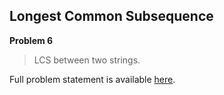 Longest Common Subsequence
--------------------------

**Problem 6**

> LCS between two strings.

Full problem statement is available [here][mirror].

[mirror]: https://github.com/rdtsc/codeeval-problem-statements/tree/master/hard/006-longest-common-subsequence/
          "View Problem Statement Mirror"
